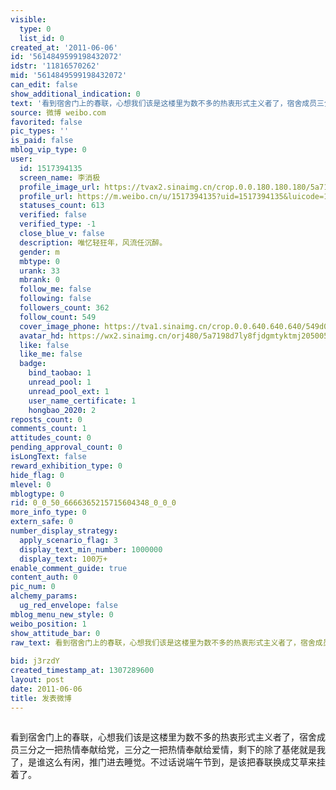 ```yaml
---
visible:
  type: 0
  list_id: 0
created_at: '2011-06-06'
id: '5614849599198432072'
idstr: '11816570262'
mid: '5614849599198432072'
can_edit: false
show_additional_indication: 0
text: '看到宿舍门上的春联，心想我们该是这楼里为数不多的热衷形式主义者了，宿舍成员三分之一把热情奉献给党，三分之一把热情奉献给爱情，剩下的除了基佬就是我了，是谁这么有闲，推门进去睡觉。不过话说端午节到，是该把春联换成艾草来挂着了。 '
source: 微博 weibo.com
favorited: false
pic_types: ''
is_paid: false
mblog_vip_type: 0
user:
  id: 1517394135
  screen_name: 李消极
  profile_image_url: https://tvax2.sinaimg.cn/crop.0.0.180.180.180/5a7198d7ly8fjdgmtyktmj20500500so.jpg?KID=imgbed,tva&Expires=1606399972&ssig=2PaXsSZ7bO
  profile_url: https://m.weibo.cn/u/1517394135?uid=1517394135&luicode=10000011&lfid=2304131517394135_-_WEIBO_SECOND_PROFILE_WEIBO
  statuses_count: 613
  verified: false
  verified_type: -1
  close_blue_v: false
  description: 唯忆轻狂年，风流任沉醉。
  gender: m
  mbtype: 0
  urank: 33
  mbrank: 0
  follow_me: false
  following: false
  followers_count: 362
  follow_count: 549
  cover_image_phone: https://tva1.sinaimg.cn/crop.0.0.640.640.640/549d0121tw1egm1kjly3jj20hs0hsq4f.jpg
  avatar_hd: https://wx2.sinaimg.cn/orj480/5a7198d7ly8fjdgmtyktmj20500500so.jpg
  like: false
  like_me: false
  badge:
    bind_taobao: 1
    unread_pool: 1
    unread_pool_ext: 1
    user_name_certificate: 1
    hongbao_2020: 2
reposts_count: 0
comments_count: 1
attitudes_count: 0
pending_approval_count: 0
isLongText: false
reward_exhibition_type: 0
hide_flag: 0
mlevel: 0
mblogtype: 0
rid: 0_0_50_6666365215715604348_0_0_0
more_info_type: 0
extern_safe: 0
number_display_strategy:
  apply_scenario_flag: 3
  display_text_min_number: 1000000
  display_text: 100万+
enable_comment_guide: true
content_auth: 0
pic_num: 0
alchemy_params:
  ug_red_envelope: false
mblog_menu_new_style: 0
weibo_position: 1
show_attitude_bar: 0
raw_text: 看到宿舍门上的春联，心想我们该是这楼里为数不多的热衷形式主义者了，宿舍成员三分之一把热情奉献给党，三分之一把热情奉献给爱情，剩下的除了基佬就是我了，是谁这么有闲，推门进去睡觉。不过话说端午节到，是该把春联换成艾草来挂着了。
  ​​​
bid: j3rzdY
created_timestamp_at: 1307289600
layout: post
date: 2011-06-06
title: 发表微博
---
```


![]()

看到宿舍门上的春联，心想我们该是这楼里为数不多的热衷形式主义者了，宿舍成员三分之一把热情奉献给党，三分之一把热情奉献给爱情，剩下的除了基佬就是我了，是谁这么有闲，推门进去睡觉。不过话说端午节到，是该把春联换成艾草来挂着了。 

